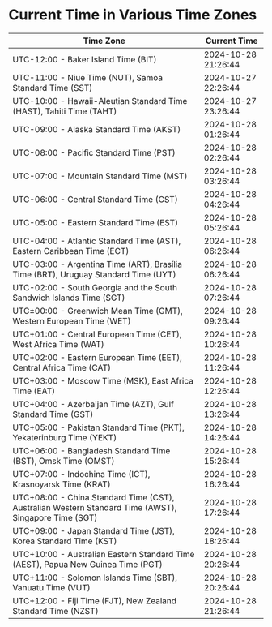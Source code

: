 # Current Time in Various Time Zones

| Time Zone | Current Time |
|-----------|--------------|
| UTC-12:00 - Baker Island Time (BIT) | 2024-10-28 21:26:44 |
| UTC-11:00 - Niue Time (NUT), Samoa Standard Time (SST) | 2024-10-27 22:26:44 |
| UTC-10:00 - Hawaii-Aleutian Standard Time (HAST), Tahiti Time (TAHT) | 2024-10-27 23:26:44 |
| UTC-09:00 - Alaska Standard Time (AKST) | 2024-10-28 01:26:44 |
| UTC-08:00 - Pacific Standard Time (PST) | 2024-10-28 02:26:44 |
| UTC-07:00 - Mountain Standard Time (MST) | 2024-10-28 03:26:44 |
| UTC-06:00 - Central Standard Time (CST) | 2024-10-28 04:26:44 |
| UTC-05:00 - Eastern Standard Time (EST) | 2024-10-28 05:26:44 |
| UTC-04:00 - Atlantic Standard Time (AST), Eastern Caribbean Time (ECT) | 2024-10-28 06:26:44 |
| UTC-03:00 - Argentina Time (ART), Brasília Time (BRT), Uruguay Standard Time (UYT) | 2024-10-28 06:26:44 |
| UTC-02:00 - South Georgia and the South Sandwich Islands Time (SGT) | 2024-10-28 07:26:44 |
| UTC±00:00 - Greenwich Mean Time (GMT), Western European Time (WET) | 2024-10-28 09:26:44 |
| UTC+01:00 - Central European Time (CET), West Africa Time (WAT) | 2024-10-28 10:26:44 |
| UTC+02:00 - Eastern European Time (EET), Central Africa Time (CAT) | 2024-10-28 11:26:44 |
| UTC+03:00 - Moscow Time (MSK), East Africa Time (EAT) | 2024-10-28 12:26:44 |
| UTC+04:00 - Azerbaijan Time (AZT), Gulf Standard Time (GST) | 2024-10-28 13:26:44 |
| UTC+05:00 - Pakistan Standard Time (PKT), Yekaterinburg Time (YEKT) | 2024-10-28 14:26:44 |
| UTC+06:00 - Bangladesh Standard Time (BST), Omsk Time (OMST) | 2024-10-28 15:26:44 |
| UTC+07:00 - Indochina Time (ICT), Krasnoyarsk Time (KRAT) | 2024-10-28 16:26:44 |
| UTC+08:00 - China Standard Time (CST), Australian Western Standard Time (AWST), Singapore Time (SGT) | 2024-10-28 17:26:44 |
| UTC+09:00 - Japan Standard Time (JST), Korea Standard Time (KST) | 2024-10-28 18:26:44 |
| UTC+10:00 - Australian Eastern Standard Time (AEST), Papua New Guinea Time (PGT) | 2024-10-28 20:26:44 |
| UTC+11:00 - Solomon Islands Time (SBT), Vanuatu Time (VUT) | 2024-10-28 20:26:44 |
| UTC+12:00 - Fiji Time (FJT), New Zealand Standard Time (NZST) | 2024-10-28 21:26:44 |
